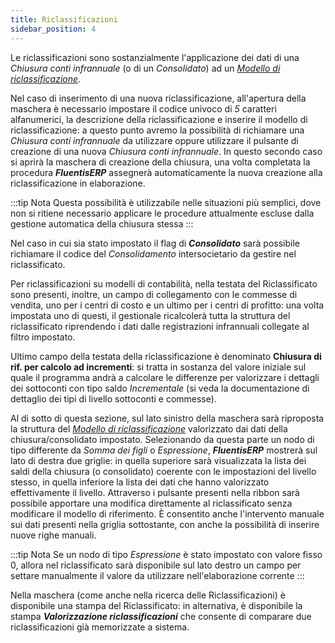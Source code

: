 ```yaml
---
title: Riclassificazioni
sidebar_position: 4
---
```


Le riclassificazioni sono sostanzialmente l'applicazione dei dati di una *Chiusura conti infrannuale* (o di un *Consolidato*) ad un [*Modello di riclassificazione*](/docs/controlling/reclassifications/create-reclassification-model).

Nel caso di inserimento di una nuova riclassificazione, all'apertura della maschera è necessario impostare il codice univoco di *5* caratteri alfanumerici, la descrizione della riclassificazione e inserire il modello di riclassificazione: a questo punto avremo la possibilità di richiamare una *Chiusura conti infrannuale* da utilizzare oppure utilizzare il pulsante di creazione di una nuova *Chiusura conti infrannuale*. In questo secondo caso si aprirà la maschera di creazione della chiusura, una volta completata la procedura ***FluentisERP*** assegnerà automaticamente la nuova creazione alla riclassificazione in elaborazione.

:::tip Nota
Questa possibilità è utilizzabile nelle situazioni più semplici, dove non si ritiene necessario applicare le procedure attualmente escluse dalla gestione automatica della chiusura stessa
:::

Nel caso in cui sia stato impostato il flag di ***Consolidato*** sarà possibile richiamare il codice del *Consolidamento* intersocietario da gestire nel riclassificato.

Per riclassificazioni su modelli di contabilità, nella testata del Riclassificato sono presenti, inoltre, un campo di collegamento con le commesse di vendita, uno per i centri di costo e un ultimo per i centri di profitto: una volta impostata uno di questi, il gestionale ricalcolerà tutta la struttura del riclassificato riprendendo i dati dalle registrazioni infrannuali collegate al filtro impostato.

Ultimo campo della testata della riclassificazione è denominato **Chiusura di rif. per calcolo ad incrementi**: si tratta in sostanza del valore iniziale sul quale il programma andrà a calcolare le differenze per valorizzare i dettagli dei sottoconti con tipo saldo *Incrementale* (si veda la documentazione di dettaglio dei tipi di livello sottoconti e commesse).

Al di sotto di questa sezione, sul lato sinistro della maschera sarà riproposta la struttura del [*Modello di riclassificazione*](/docs/controlling/reclassifications/create-reclassification-model) valorizzato dai dati della chiusura/consolidato impostato. Selezionando da questa parte un nodo di tipo differente da *Somma dei figli* o *Espressione*, ***FluentisERP*** mostrerà sul lato di destra due griglie: in quella superiore sarà visualizzata la lista dei saldi della chiusura (o consolidato) coerente con le impostazioni del livello stesso, in quella inferiore la lista dei dati che hanno valorizzato effettivamente il livello. Attraverso i pulsante presenti nella ribbon sarà possibile apportare una modifica direttamente al riclassificato senza modificare il modello di riferimento. È consentito anche l'intervento manuale sui dati presenti nella griglia sottostante, con anche la possibilità di inserire nuove righe manuali.

:::tip Nota
Se un nodo di tipo *Espressione* è stato impostato con valore fisso 0, allora nel riclassificato sarà disponibile sul lato destro un campo per settare manualmente il valore da utilizzare nell'elaborazione corrente
:::

Nella maschera (come anche nella ricerca delle Riclassificazioni) è disponibile una stampa del Riclassificato: in alternativa, è disponibile la stampa ***Valorizzazione riclassificazioni*** che consente di comparare due riclassificazioni già memorizzate a sistema.

